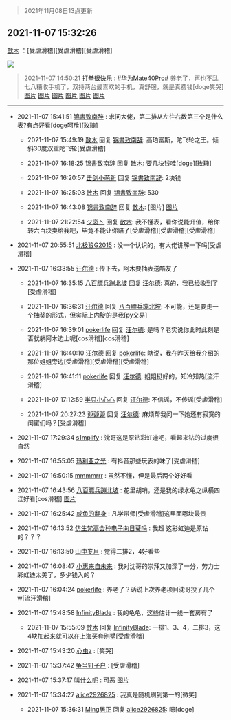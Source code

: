 > 2021年11月08日13点更新
<link rel="stylesheet" href="https://cdn.jsdelivr.net/gh/taotie6/sampleJSON@main/css/photo_show.css">
<meta name="referrer" content="no-referrer" />


 ## 2021-11-07 15:32:26 

 [㪚木](https://www.coolapk.com/feed/31290732?shareKey=MGZlZDcwMDU2NDhlNjE4Nzg3YTk~) ：[受虐滑稽][受虐滑稽][受虐滑稽] 

<div class="album">
<img class="img-item" src="http://image.coolapk.com/feed/2021/1107/15/1081091_c25b618c_0345_2766@1620x2160.jpeg" />
</div>

> 2021-11-07 14:50:21 
> [打拳很快乐](https://www.coolapk.com/feed/31289780?shareKey=MDkyOWU4MjNhODc4NjE4Nzg3YTk~) : <a class="feed-link-tag" href="/t/华为Mate40Pro?type=0">#华为Mate40Pro#</a> 养老了，再也不乱七八糟收手机了，双持两台最喜欢的手机，真舒服，就是真费钱[doge笑哭] 
[图片](http://image.coolapk.com/feed/2021/1107/14/15202910_b1035668_7815_8816@2151x1926.jpeg)
[图片](http://image.coolapk.com/feed/2021/1107/14/15202910_ffcfb9b2_7815_8818@3315x2337.jpeg)
[图片](http://image.coolapk.com/feed/2021/1107/14/15202910_5c750021_7815_8819@3253x2548.jpeg)
[图片](http://image.coolapk.com/feed/2021/1107/14/15202910_65fceb9d_7815_8822@3325x2494.jpeg)
[图片](http://image.coolapk.com/feed/2021/1107/14/15202910_cf31bec7_7815_8823@2933x2827.jpeg)
[图片](http://image.coolapk.com/feed/2021/1107/14/15202910_acfc45f0_7815_8825@3259x2241.jpeg)

 ------- 

- 2021-11-07 15:41:51 [锦書致南辞](uid=2423380) : 求问大佬，第二排从左往右数第三个是什么表?有点好看[doge呵斥][玫瑰] 

    - 2021-11-07 15:49:19 [㪚木](uid=1081091) 回复 [锦書致南辞](uid=2423380): 高珀富斯，陀飞轮之王。倾斜30度双重陀飞轮[受虐滑稽] 

    - 2021-11-07 16:18:25 [锦書致南辞](uid=2423380) 回复 [㪚木](uid=1081091): 要几块钱哇[doge][玫瑰] 

    - 2021-11-07 16:20:57 [击剑小萌新](uid=3435660) 回复 [锦書致南辞](uid=2423380): 2块钱 

    - 2021-11-07 16:25:03 [㪚木](uid=1081091) 回复 [锦書致南辞](uid=2423380): 530 

    - 2021-11-07 16:43:08 [锦書致南辞](uid=2423380) 回复 [㪚木](uid=1081091): [图片] [图片](http://image.coolapk.com/feed/2021/1107/16/2423380_1f6835f7_4586_7448@1080x2337.jpeg)

    - 2021-11-07 21:22:54 [ジ衮丶](uid=494451) 回复 [㪚木](uid=1081091): 我不懂表，看你说能升值，给你转六百块卖给我吧，毕竟不能让你赔了[受虐滑稽][受虐滑稽][受虐滑稽] 

- 2021-11-07 20:55:51 [北极狼G2015](uid=1022608) : 没一个认识的，有大佬讲解一下吗[受虐滑稽] 

- 2021-11-07 16:33:55 [汪尔德](uid=1595236) : 传下去，阿木要抽表送酷友了 

    - 2021-11-07 16:35:15 [八百膘兵蹦北坡](uid=1105274) 回复 [汪尔德](uid=1595236): 真的，我已经收到了[受虐滑稽] 

    - 2021-11-07 16:36:31 [汪尔德](uid=1595236) 回复 [八百膘兵蹦北坡](uid=1105274): 不可能，还是要走一个抽奖的形式，但实际上内腚的是我[py交易] 

    - 2021-11-07 16:39:01 [pokerlife](uid=575409) 回复 [汪尔德](uid=1595236): 是吗？老实说你此时此刻是否就躺阿木边上呢[cos滑稽][cos滑稽] 

    - 2021-11-07 16:40:10 [汪尔德](uid=1595236) 回复 [pokerlife](uid=575409): 瞎说，我在昨天给我介绍的那位姐姐旁边[受虐滑稽][受虐滑稽][受虐滑稽] 

    - 2021-11-07 16:41:11 [pokerlife](uid=575409) 回复 [汪尔德](uid=1595236): 姐姐挺好的，知冷知热[流汗滑稽] 

    - 2021-11-07 17:12:59 [半只小心心](uid=1559932) 回复 [汪尔德](uid=1595236): 不信谣，不传谣[受虐滑稽] 

    - 2021-11-07 20:27:23 [戼戼戼](uid=4044548) 回复 [汪尔德](uid=1595236): 麻烦帮我问一下她还有寂寞的闺蜜们吗？[受虐滑稽] 

- 2021-11-07 17:29:34 [s1mplify](uid=1732022) : 沈哥这是原钻彩虹迪吧，看起来钻的过度很自然 

- 2021-11-07 16:55:05 [玛利亚之光](uid=3142203) : 有抖音那些玩表的味了[受虐滑稽] 

- 2021-11-07 16:50:15 [mmmmrrr](uid=3384805) : 虽然不懂，但是最后两个好好看 

- 2021-11-07 16:43:56 [八百膘兵蹦北坡](uid=1105274) : 花里胡哨，还是我的绿水龟之纵横四江好看[cos滑稽] [图片](http://image.coolapk.com/feed/2021/1107/16/1105274_2f3fa885_4635_3595@980x1307.jpeg)

- 2021-11-07 16:25:42 [咸鱼的翻身](uid=3945270) : 凡学带师[受虐滑稽]这里面哪块最贵 

- 2021-11-07 16:13:52 [仿生梵高会种电子向日葵吗](uid=7605330) : 我超 这彩虹迪是原钻的？？？ 

- 2021-11-07 16:13:50 [山中岁月](uid=2158518) : 觉得二排2，4好看些 

- 2021-11-07 16:08:47 [小惠来自未来](uid=847097) : 我对沈哥的崇拜又加深了一分，劳力士彩虹迪太美了，多少钱入的？ 

- 2021-11-07 16:04:24 [pokerlife](uid=575409) : 养老了？话说上次养老项目沈哥投了几个w[流汗滑稽] 

- 2021-11-07 15:48:58 [InfinityBlade](uid=768441) : 我的龟龟，这些估计一线一套房有了 

    - 2021-11-07 15:55:09 [㪚木](uid=1081091) 回复 [InfinityBlade](uid=768441): 一排1、3、4，二排3，这4块加起来就可以在上海买套别墅[受虐滑稽] 

- 2021-11-07 15:43:20 [心虫z](uid=151532) : [笑哭] 

- 2021-11-07 15:37:42 [争当钉子户](uid=3112497) : [受虐滑稽] 

- 2021-11-07 15:37:17 [叫什么呢](uid=860840) : 可恶 [图片](http://image.coolapk.com/feed/2021/0304/08/1612578_5b9cc9ab_7077_0723@360x360.gif)

- 2021-11-07 15:34:27 [alice2926825](uid=1064232) : 我真是随机刷到第一的[微笑] 

    - 2021-11-07 15:36:31 [Ming居正](uid=3232346) 回复 [alice2926825](uid=1064232): 嗯[doge] 

